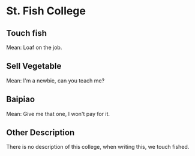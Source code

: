 # St. Fish College  
## Touch fish  
Mean: Loaf on the job.  
## Sell Vegetable  
Mean: I'm a newbie, can you teach me?  
## Baipiao  
Mean: Give me that one, I won't pay for it.  
## Other Description
There is no description of this college, when writing this, we touch fished.
